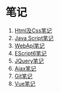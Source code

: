 # 笔记

1. [Html及Css笔记](https://github.com/zxl0108/Notes/blob/master/Html%20Css.md)</br>
2. [Java Script笔记](https://github.com/zxl0108/Notes/blob/master/Java%20Script.md)</br>
3. [WebApi笔记](https://github.com/zxl0108/Notes/blob/master/WebAPI.md)</br>
4. [EScript6笔记](https://github.com/zxl0108/Notes/blob/master/EScript6.md)</br>
5. [JQuery笔记](https://github.com/zxl0108/Notes/blob/master/jQuery.md)</br>
6. [Ajax笔记](https://github.com/zxl0108/Notes/blob/master/Ajax.md)</br>
7. [Git笔记](https://github.com/zxl0108/Notes/blob/master/Git.md)</br>
8. [Vue笔记](https://github.com/zxl0108/Notes/blob/master/Vue.md)</br>

